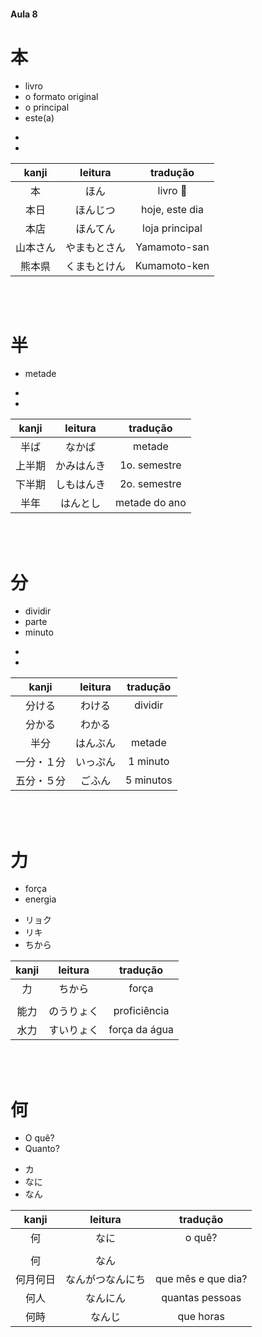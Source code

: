 #### Aula 8


# 本

<ul><li>livro</li><li>o formato original</li><li>o principal</li><li>este(a)</li></ul>

<ul><li></li><li></li></ul>

| kanji | leitura | tradução |
|:---:|:---:|:---:|
| 本 | ほん | livro 📕|
| 本日 | ほんじつ | hoje, este dia |
| 本店 | ほんてん | loja principal |
| 山本さん | やまもとさん | Yamamoto-san |
| 熊本県 | くまもとけん | Kumamoto-ken |

<br><br>


# 半

<ul><li>metade</li></ul>

<ul><li></li><li></li></ul>

| kanji | leitura | tradução |
|:---:|:---:|:---:|
| 半ば | なかば | metade |
| 上半期 | かみはんき | 1o. semestre |
| 下半期 | しもはんき | 2o. semestre |
| 半年 | はんとし | metade do ano |

<br><br>


# 分

<ul><li>dividir</li><li>parte</li><li>minuto</li></ul>

<ul><li></li><li></li></ul>

| kanji | leitura | tradução |
|:---:|:---:|:---:|
| 分ける | わける | dividir |
| 分かる | わかる |  |
| 半分 | はんぶん | metade |
| 一分・１分 | いっぷん | 1 minuto |
| 五分・５分 | ごふん | 5 minutos |

<br><br>


# 力

<ul><li>força</li><li>energia</li></ul>

<ul><li>リョク</li><li>リキ</li><li>ちから</li></ul>

| kanji | leitura | tradução |
|:---:|:---:|:---:|
| 力 | ちから | força |
|  |  |  |
| 能力 | のうりょく | proficiência |
| 水力 | すいりょく | força da água |

<br><br>


# 何

<ul><li>O quê?</li><li>Quanto?</li></ul>

<ul><li>カ</li><li>なに</li><li>なん</li></ul>

| kanji | leitura | tradução |
|:---:|:---:|:---:|
| 何 | なに | o quê? |
|  |  |  |
| 何 | なん |  |
| 何月何日 | なんがつなんにち | que mês e que dia? |
| 何人 | なんにん | quantas pessoas |
| 何時 | なんじ | que horas |